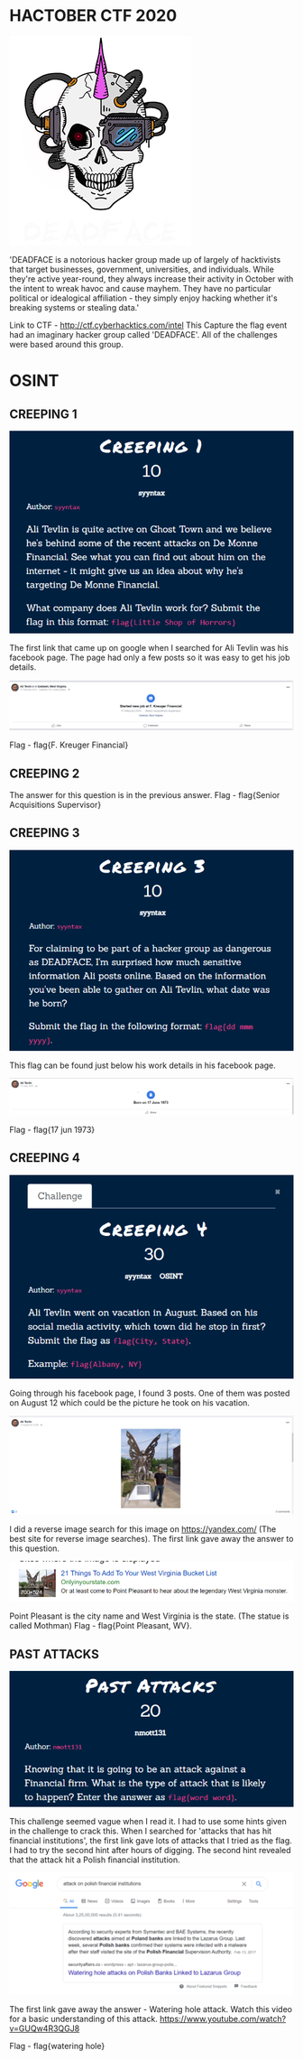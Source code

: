 # HACTOBER CTF 2020
![deadface](https://github.com/gautiii/CTF-Writeups/blob/main/HacktoberCTF%202020/OSINT/images/deadface.png)

'DEADFACE is a notorious hacker group made up of largely of hacktivists that target businesses, government, universities, and individuals. While they're active year-round, they always increase their activity in October with the intent to wreak havoc and cause mayhem. They have no particular political or idealogical affiliation - they simply enjoy hacking whether it's breaking systems or stealing data.'

Link to CTF - http://ctf.cyberhacktics.com/intel
This Capture the flag event had an imaginary hacker group called 'DEADFACE'. All of the challenges were based around this group.


# OSINT
## CREEPING 1

![creeping 1](https://github.com/gautiii/CTF-Writeups/blob/main/HacktoberCTF%202020/OSINT/images/creeping1.PNG)

The first link that came up on google when I searched for Ali Tevlin was his facebook page. The page had only a few posts so it was easy to get his job details.

![ali tevlin work](https://github.com/gautiii/CTF-Writeups/blob/main/HacktoberCTF%202020/OSINT/images/aliv%20tevlin%20work.PNG)

Flag - flag{F. Kreuger Financial}


## CREEPING 2

The answer for this question is in the previous answer. 
Flag - flag{Senior Acquisitions Supervisor}


## CREEPING 3

![creeping 3](https://github.com/gautiii/CTF-Writeups/blob/main/HacktoberCTF%202020/OSINT/images/creeping3.PNG)

This flag can be found just below his work details in his facebook page.

![ali tevlin dob](https://github.com/gautiii/CTF-Writeups/blob/main/HacktoberCTF%202020/OSINT/images/ali%20tevlin%20dob.PNG)

Flag - flag{17 jun 1973}


## CREEPING 4

![creeping 4](https://github.com/gautiii/CTF-Writeups/blob/main/HacktoberCTF%202020/OSINT/images/creeping4.PNG)

Going through his facebook page, I found 3 posts. One of them was posted on August 12 which could be the picture he took on his vacation.

![mothman](https://github.com/gautiii/CTF-Writeups/blob/main/HacktoberCTF%202020/OSINT/images/mothman.PNG)

I did a reverse image search for this image on https://yandex.com/ (The best site for reverse image searches).
The first link gave away the answer to this question.

![mothman yandex](https://github.com/gautiii/CTF-Writeups/blob/main/HacktoberCTF%202020/OSINT/images/mothman%20yandex.PNG)

Point Pleasant is the city name and West Virginia is the state. (The statue is called Mothman)
Flag - flag{Point Pleasant, WV}.


## PAST ATTACKS

![past attacks](https://github.com/gautiii/CTF-Writeups/blob/main/HacktoberCTF%202020/OSINT/images/past%20attacks.PNG)

This challenge seemed vague when I read it. I had to use some hints given in the challenge to crack this. 
When I searched for 'attacks that has hit financial institutions', the first link gave lots of attacks that I tried as the flag. I had to try the second hint after hours of digging. The second hint revealed that the attack hit a Polish financial institution. 

![polish attack](https://github.com/gautiii/CTF-Writeups/blob/main/HacktoberCTF%202020/OSINT/images/polish%20attack.PNG)

The first link gave away the answer - Watering hole attack. Watch this video for a basic understanding of this attack. https://www.youtube.com/watch?v=GUQw4R3QGJ8

Flag - flag{watering hole}
